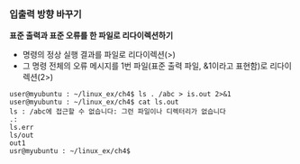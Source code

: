 ### 입출력  방향 바꾸기

**표준 출력과 표준 오류를 한 파일로 리다이렉션하기**

- 명령의 정상 실행 결과를 파일로 리다이렉션(>)
- 그 명령 전체의 오류 메시지를 1번 파일(표준 출력 파일, &1이라고 표현함)로 리다이렉션(2>)

```
user@myubuntu : ~/linux_ex/ch4$ ls . /abc > is.out 2>&1
user@myubuntu : ~/linux_ex/ch4$ cat ls.out
ls : /abc에 접근할 수 없습니다: 그런 파일이나 디렉터리가 없습니다
.:
ls.err
ls/out
out1
usr@myubuntu : ~/linux_ex/ch4$
```


